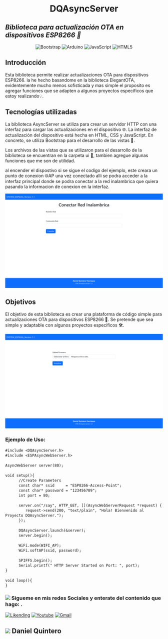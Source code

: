 <center>  
 
 # DQAsyncServer 
</center>

## _Biblioteca para actualización OTA en dispositivos ESP8266 🚀_
<center>

![Bootstrap](https://img.shields.io/badge/bootstrap-%238511FA.svg?style=for-the-badge&logo=bootstrap&logoColor=white)
![Arduino](https://img.shields.io/badge/-Arduino-00979D?style=for-the-badge&logo=Arduino&logoColor=white)
![JavaScript](https://img.shields.io/badge/javascript-%23323330.svg?style=for-the-badge&logo=javascript&logoColor=%23F7DF1E)
![HTML5](https://img.shields.io/badge/html5-%23E34F26.svg?style=for-the-badge&logo=html5&logoColor=white)

</center>

## Introducción

Esta biblioteca permite realizar actualizaciones OTA para dispositivos ESP8266. la he hecho basandome en la biblioteca ElegantOTA, evidentemente mucho menos sofisticada y mas simple el proposito es agregar funciones que se adapten a algunos proyectos específicos que estoy realizando💡.

## Tecnologías utilizadas

La biblioteca AsyncServer se utiliza para crear un servidor HTTP con una interfaz para cargar las actualizaciones en el dispositivo 🌐.
La interfaz de actualización del dispositivo está hecha en HTML, CSS y JavaScript. En concreto, se utiliza Bootstrap para el desarrollo de las vistas 👔.

Los archivos de las vistas que se utilizaron para el desarrollo de la biblioteca se encuentran en la carpeta ui 📁, tambien agregue algunas funciones que me son de utilidad.

al encender el dispostivo si se sigue el codigo del ejemplo, este creara un punto de conexion 🌐AP una vez conectado alli se podra acceder a la interfaz principal donde se podra conectar a la red inalambrica que quiera pasando la informacion de conexion en la interfaz.

![Screenshot](./docs/wireless_ui.png)

## Objetivos

El objetivo de esta biblioteca es crear una plataforma de código simple para actualizaciones OTA para dispositivos ESP8266 🏢. Se pretende que sea simple y adaptable con algunos proyectos específicos 🛠.

![Screenshot](./docs/firmware_ui.png)

### Ejemplo de Uso: 

```
#include <DQAsyncServer.h>
#include <ESPAsyncWebServer.h>

AsyncWebServer server(80);

void setup(){
      //Create Parameters
      const char* ssid     = "ESP8266-Access-Point";
      const char* password = "123456789";
      int port = 80;
      
      server.on("/say", HTTP_GET, [](AsyncWebServerRequest *request) {
         request->send(200, "text/plain", "Hola! Bienvenido al Proyecto DQAsyncServer.");
      });
      
      DQAsyncServer.launch(&server);
      server.begin();

      WiFi.mode(WIFI_AP);
      WiFi.softAP(ssid, password);

      SPIFFS.begin();
      Serial.printf(" HTTP Server Started on Port: ", port);
}

void loop(){
}
```

### <img src='https://em-content.zobj.net/source/microsoft-teams/363/winking-face-with-tongue_1f61c.png' width='20'> Sigueme en mis redes Sociales y enterate del contenido que hago: .

<a target="_blank" href="https://www.linkedin.com/in/henry-daniel-quintero-henriquez/">![Likending](https://img.shields.io/badge/LinkedIn-0077B5?style=for-the-badge&logo=linkedin&logoColor=white)</a>
<a target="_blank" href="https://www.youtube.com/@DanielQuinteroHenriquez">![Youtube](https://img.shields.io/badge/YouTube-FF0000?style=for-the-badge&logo=youtube&logoColor=white)</a> 
<a target="_blank" href="mailto:danielquinterohenriquez@gmail.com">![Gmail](https://img.shields.io/badge/Gmail-D14836?style=for-the-badge&logo=gmail&logoColor=white)</a>

## <img src="https://em-content.zobj.net/source/microsoft-teams/363/nerd-face_1f913.png" width=20> Daniel Quintero 

